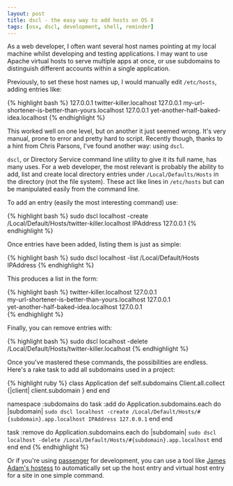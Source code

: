 ```yaml
---
layout: post
title: dscl - the easy way to add hosts on OS X
tags: [osx, dscl, development, shell, reminder]
---
```

As a web developer, I often want several host names pointing at my local machine whilst developing and testing applications.  I may want to use Apache virtual hosts to serve multiple apps at once, or use subdomains to distinguish different accounts within a single application.

Previously, to set these host names up, I would manually edit `/etc/hosts`, adding entries like:

{% highlight bash %}
127.0.0.1      twitter-killer.localhost
127.0.0.1      my-url-shortener-is-better-than-yours.localhost
127.0.0.1      yet-another-half-baked-idea.localhost
{% endhighlight %}

This worked well on one level, but on another it just seemed wrong.  It's very manual, prone to error and pretty hard to script.  Recently though, thanks to a hint from Chris Parsons, I've found another way: using `dscl`.

`dscl`, or Directory Service command line utility to give it its full name, has many uses.  For a web developer, the most relevant is probably the ability to add, list and create local directory entries under `/Local/Defaults/Hosts` in the directory (not the file system).  These act like lines in `/etc/hosts` but can be manipulated easily from the command line.

To add an entry (easily the most interesting command) use:

{% highlight bash %}
sudo dscl localhost -create /Local/Default/Hosts/twitter-killer.localhost IPAddress 127.0.0.1
{% endhighlight %}

Once entries have been added, listing them is just as simple:

{% highlight bash %}
sudo dscl localhost -list /Local/Default/Hosts IPAddress
{% endhighlight %}

This produces a list in the form:

{% highlight bash %}
twitter-killer.localhost                         127.0.0.1      
my-url-shortener-is-better-than-yours.localhost  127.0.0.1      
yet-another-half-baked-idea.localhost            127.0.0.1      
{% endhighlight %}

Finally, you can remove entries with:

{% highlight bash %}
sudo dscl localhost -delete /Local/Default/Hosts/twitter-killer.localhost
{% endhighlight %}

Once you've mastered these commands, the possibilities are endless.  Here's a rake task to add all subdomains used in a project:

{% highlight ruby %}
class Application
  def self.subdomains
    Client.all.collect {|client| client.subdomain }
  end
end

namespace :subdomains do
  task :add do
    Application.subdomains.each do |subdomain|
      `sudo dscl localhost -create /Local/Default/Hosts/#{subdomain}.app.localhost IPAddress 127.0.0.1`
    end
  end
  
  task :remove do
    Application.subdomains.each do |subdomain|
      `sudo dscl localhost -delete /Local/Default/Hosts/#{subdomain}.app.localhost`
    end
  end
end
{% endhighlight %}

Or if you're using [passenger](http://www.modrails.com/) for development, you can use a tool like [James Adam's hostess](http://github.com/lazyatom/hostess/tree/master) to automatically set up the host entry and virtual host entry for a site in one simple command.
